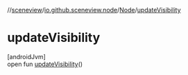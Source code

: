 //[sceneview](../../../index.md)/[io.github.sceneview.node](../index.md)/[Node](index.md)/[updateVisibility](update-visibility.md)

# updateVisibility

[androidJvm]\
open fun [updateVisibility](update-visibility.md)()
